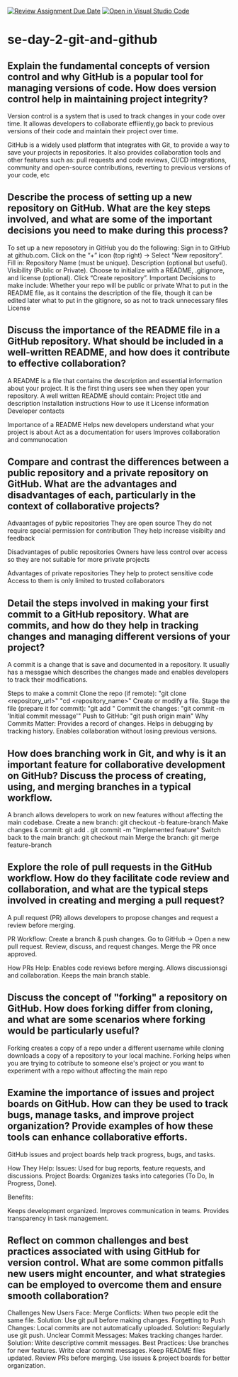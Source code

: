 [![Review Assignment Due Date](https://classroom.github.com/assets/deadline-readme-button-22041afd0340ce965d47ae6ef1cefeee28c7c493a6346c4f15d667ab976d596c.svg)](https://classroom.github.com/a/8wgCKhpZ)
[![Open in Visual Studio Code](https://classroom.github.com/assets/open-in-vscode-2e0aaae1b6195c2367325f4f02e2d04e9abb55f0b24a779b69b11b9e10269abc.svg)](https://classroom.github.com/online_ide?assignment_repo_id=18413856&assignment_repo_type=AssignmentRepo)

# se-day-2-git-and-github

## Explain the fundamental concepts of version control and why GitHub is a popular tool for managing versions of code. How does version control help in maintaining project integrity?

Version control is a system that is used to track changes in your code over time. It allowas developers to collaborate effiiently,go back to previous versions of their code and maintain their project over time.

GitHub is a widely used platform that integrates with Git, to provide a way to save your projects in repositories. It also provides collaboration tools and other features such as: pull requests and code reviews, CI/CD integrations, community and open-source contributions, reverting to previous versions of your code, etc

## Describe the process of setting up a new repository on GitHub. What are the key steps involved, and what are some of the important decisions you need to make during this process?

To set up a new reposotory in GitHub you do the following:
Sign in to GitHub at github.com.
Click on the “+” icon (top right) → Select “New repository”.
Fill in:
Repository Name (must be unique).
Description (optional but useful).
Visibility (Public or Private).
Choose to initialize with a README, .gitignore, and license (optional).
Click “Create repository”.
Important Decisions to make include:
Whether your repo will be public or private
What to put in the README file, as it contains the description of the file, though it can be edited later
what to put in the gitignore, so as not to track unnecessary files
License

## Discuss the importance of the README file in a GitHub repository. What should be included in a well-written README, and how does it contribute to effective collaboration?

A README is a file that contains the description and essential information about your project. It is the first thing users see when they open your repository.
A well written README should contain:
Project title and description
Installation instructions
How to use it
License information
Developer contacts

Importance of a README
Helps new developers understand what your project is about
Act as a documentation for users
Improves collaboration and communocation

## Compare and contrast the differences between a public repository and a private repository on GitHub. What are the advantages and disadvantages of each, particularly in the context of collaborative projects?

Advaantages of pyblic repositories
They are open source
They do not require special permission for contribution
They help increase visibilty and feedback

Disadvantages of public repositories
Owners have less control over access so they are not suitable for more private projects

Advantages of private repositories
They help to protect sensitive code
Access to them is only limited to trusted collaborators

## Detail the steps involved in making your first commit to a GitHub repository. What are commits, and how do they help in tracking changes and managing different versions of your project?

A commit is a change that is save and documented in a repository. It usually has a messgae which describes the changes made and enables developers to track their modifications.

Steps to make a commit
Clone the repo (if remote):
"git clone <repository_url>"
"cd <repository_name>"
Create or modify a file.
Stage the file (prepare it for commit):
"git add <filename>"
Commit the changes:
"git commit -m 'Initial commit message'"
Push to GitHub:
"git push origin main"
Why Commits Matter:
Provides a record of changes.
Helps in debugging by tracking history.
Enables collaboration without losing previous versions.

## How does branching work in Git, and why is it an important feature for collaborative development on GitHub? Discuss the process of creating, using, and merging branches in a typical workflow.

A branch allows developers to work on new features without affecting the main codebase.
Create a new branch:
git checkout -b feature-branch
Make changes & commit:
git add .
git commit -m "Implemented feature"
Switch back to the main branch:
git checkout main
Merge the branch:
git merge feature-branch

## Explore the role of pull requests in the GitHub workflow. How do they facilitate code review and collaboration, and what are the typical steps involved in creating and merging a pull request?

A pull request (PR) allows developers to propose changes and request a review before merging.

PR Workflow:
Create a branch & push changes.
Go to GitHub → Open a new pull request.
Review, discuss, and request changes.
Merge the PR once approved.

How PRs Help:
Enables code reviews before merging.
Allows discussionsgi and collaboration.
Keeps the main branch stable.

## Discuss the concept of "forking" a repository on GitHub. How does forking differ from cloning, and what are some scenarios where forking would be particularly useful?

Forking creates a copy of a repo under a different username while cloning downloads a copy of a repository to your local machine.
Forking helps when you are trying to cotribute to someone else's project or you want to experiment with a repo without affecting the main repo

## Examine the importance of issues and project boards on GitHub. How can they be used to track bugs, manage tasks, and improve project organization? Provide examples of how these tools can enhance collaborative efforts.

GitHub issues and project boards help track progress, bugs, and tasks.

How They Help:
Issues: Used for bug reports, feature requests, and discussions.
Project Boards: Organizes tasks into categories (To Do, In Progress, Done).

Benefits:

Keeps development organized.
Improves communication in teams.
Provides transparency in task management.

## Reflect on common challenges and best practices associated with using GitHub for version control. What are some common pitfalls new users might encounter, and what strategies can be employed to overcome them and ensure smooth collaboration?

Challenges New Users Face:
Merge Conflicts: When two people edit the same file.
Solution: Use git pull before making changes.
Forgetting to Push Changes: Local commits are not automatically uploaded.
Solution: Regularly use git push.
Unclear Commit Messages: Makes tracking changes harder.
Solution: Write descriptive commit messages.
Best Practices:
Use branches for new features.
Write clear commit messages.
Keep README files updated.
Review PRs before merging.
Use issues & project boards for better organization.
